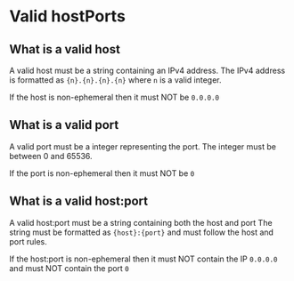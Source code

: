 # Valid hostPorts

## What is a valid host

A valid host must be a string containing an IPv4 address.
The IPv4 address is formatted as `{n}.{n}.{n}.{n}` where `n` is a valid integer.

If the host is non-ephemeral then it must NOT be `0.0.0.0`

## What is a valid port

A valid port must be a integer representing the port.
The integer must be between 0 and 65536.

If the port is non-ephemeral then it must NOT be `0`

## What is a valid host:port

A valid host:port must be a string containing both the host and port
The string must be formatted as `{host}:{port}` and must follow
the host and port rules.

If the host:port is non-ephemeral then it must NOT contain the IP
`0.0.0.0` and must NOT contain the port `0`
